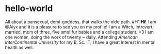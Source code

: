 # hello-world
All about a pansexual, demi-goddess, that walks the olde path.
#H1 **Hi!** I am @Alyx and it is a pleasure to see you on my profile! I am a Witch, introvert, married, mom of three, five smol fur babies and a college student. <3 
I am one women, doing the work of twenty ~ daily. Attending *American InterContinental University* for my B. Sc. IT, I have a great interest in mental health as well.
